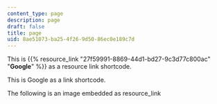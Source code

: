 ```yaml
---
content_type: page
description: page
draft: false
title: page
uid: 8ae51073-ba25-4f26-9d50-86ec0e189c7d
---
```

This is {{% resource_link "27f59991-8869-44d1-bd27-9c3d77c800ac" "**Google**" %}} as a resource link shortcode.

This is Google as a link shortcode.

The following is an image embedded as resource\_link